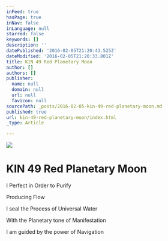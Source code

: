 ```yaml
---
inFeed: true
hasPage: true
inNav: false
inLanguage: null
starred: false
keywords: []
description: ''
datePublished: '2016-02-05T21:20:43.525Z'
dateModified: '2016-02-05T21:20:33.801Z'
title: KIN 49 Red Planetary Moon
author: []
authors: []
publisher:
  name: null
  domain: null
  url: null
  favicon: null
sourcePath: _posts/2016-02-05-kin-49-red-planetary-moon.md
published: true
url: kin-49-red-planetary-moon/index.html
_type: Article

---
```

![](https://the-grid-user-content.s3-us-west-2.amazonaws.com/f42ff0bf-5f3e-49d5-8b23-58b2175dc02b.png)

# KIN 49 Red Planetary Moon

I Perfect in Order to Purify

Producing Flow

I seal the Process of Universal Water

With the Planetary tone of Manifestation

I am guided by the power of Navigation